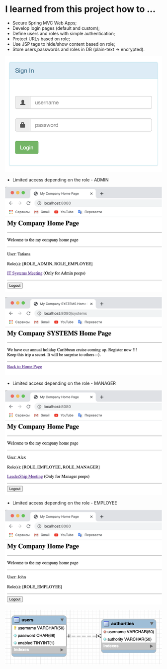 # I learned from this project how to ...

- Secure Spring MVC Web Apps;
- Develop login pages (default and custom);
- Define users and roles with simple authentication;
- Protect URLs based on role;
- Use JSP tags to hide/show content based on role;
- Store users,passwords and roles in DB (plain-text -> encrypted).


![](screenshots/Spring-Security-LoginForm.png)

- Limited access depending on the role - ADMIN

![](screenshots/Limited_access_depending_on_the_role_admin.png)

![](screenshots/Limited_access_depending_on_the_role_admin_1.png)

- Limited access depending on the role - MANAGER

![](screenshots/Limited_access_depending_on_the_role_manager.png)

- Limited access depending on the role - EMPLOYEE

![](screenshots/Limited_access_depending_on_the_role_employee.png)

![](screenshots/Demo-App-LoginForm-with-SpringSecurity-DatabaseSchema.png)
